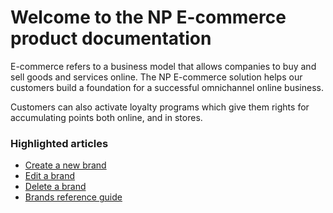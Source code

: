 # Welcome to the NP E-commerce product documentation

E-commerce refers to a business model that allows companies to buy and sell goods and services online. The NP E-commerce solution helps our customers build a foundation for a successful omnichannel online business.

Customers can also activate loyalty programs which give them rights for accumulating points both online, and in stores. 

### Highlighted articles

- [Create a new brand](./howto/create_brand.md)
- [Edit a brand](howto/edit_brand.md)
- [Delete a brand](howto/delete_brand.md)
- [Brands reference guide](reference/brands_reference_table.md)